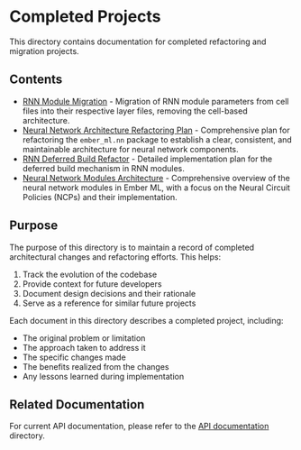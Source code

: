 # Completed Projects

This directory contains documentation for completed refactoring and migration projects.

## Contents

- [RNN Module Migration](rnn_module_migration.md) - Migration of RNN module parameters from cell files into their respective layer files, removing the cell-based architecture.
- [Neural Network Architecture Refactoring Plan](nn_architecture_refactor_plan.md) - Comprehensive plan for refactoring the `ember_ml.nn` package to establish a clear, consistent, and maintainable architecture for neural network components.
- [RNN Deferred Build Refactor](rnn_deferred_build_refactor.md) - Detailed implementation plan for the deferred build mechanism in RNN modules.
- [Neural Network Modules Architecture](neural_network_modules.md) - Comprehensive overview of the neural network modules in Ember ML, with a focus on the Neural Circuit Policies (NCPs) and their implementation.

## Purpose

The purpose of this directory is to maintain a record of completed architectural changes and refactoring efforts. This helps:

1. Track the evolution of the codebase
2. Provide context for future developers
3. Document design decisions and their rationale
4. Serve as a reference for similar future projects

Each document in this directory describes a completed project, including:

- The original problem or limitation
- The approach taken to address it
- The specific changes made
- The benefits realized from the changes
- Any lessons learned during implementation

## Related Documentation

For current API documentation, please refer to the [API documentation](../api/) directory.
